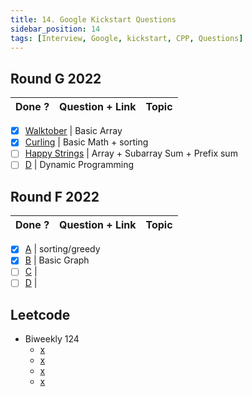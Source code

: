 ```yaml
---
title: 14. Google Kickstart Questions
sidebar_position: 14
tags: [Interview, Google, kickstart, CPP, Questions]
---
```


## Round G 2022

| Done ? | Question + Link | Topic |
| :----: | :-------------- | :---: |

-   [x] [Walktober](https://codingcompetitions.withgoogle.com/kickstart/round/00000000008cb2e1/0000000000c174f2) | Basic Array
-   [x] [Curling](https://codingcompetitions.withgoogle.com/kickstart/round/00000000008cb2e1/0000000000c17c82) | Basic Math + sorting
-   [ ] [Happy Strings](https://codingcompetitions.withgoogle.com/kickstart/round/00000000008cb2e1/0000000000c17491) | Array + Subarray Sum + Prefix sum
-   [ ] [D](https://codingcompetitions.withgoogle.com/kickstart/round/00000000008cb2e1/0000000000c17b68) | Dynamic Programming

## Round F 2022

| Done ? | Question + Link | Topic |
| :----: | :-------------- | :---: |

-   [x] [A](https://codingcompetitions.withgoogle.com/kickstart/round/00000000008cb409/0000000000beefbb) | sorting/greedy
-   [x] [B](https://codingcompetitions.withgoogle.com/kickstart/round/00000000008cb409/0000000000bef79e) | Basic Graph
-   [ ] [C](https://codingcompetitions.withgoogle.com/kickstart/round/00000000008cb409/0000000000bef319) |
-   [ ] [D](https://codingcompetitions.withgoogle.com/kickstart/round/00000000008cb409/0000000000bef943) |

## Leetcode

-   Biweekly 124
    -   [x](https://leetcode.com/problems/maximum-number-of-operations-with-the-same-score-i)
    -   [x](https://leetcode.com/problems/apply-operations-to-make-string-empty)
    -   [x](https://leetcode.com/problems/maximum-number-of-operations-with-the-same-score-ii/)
    -   [x](https://leetcode.com/problems/maximize-consecutive-elements-in-an-array-after-modification/description/)
